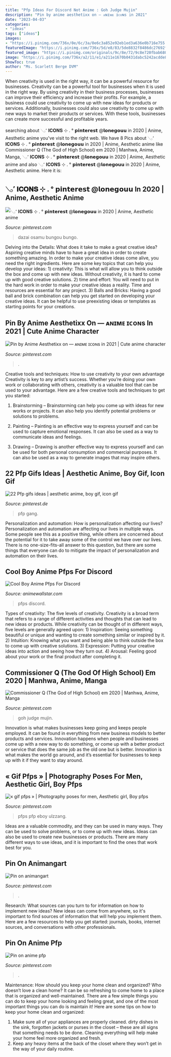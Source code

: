 ```yaml
---
title: "Pfp Ideas For Discord Not Anime : Goh Judge Mujin"
description: "Pin by anime aesthetixx on — ᴀɴɪᴍᴇ ɪᴄᴏɴs in 2021"
date: "2023-04-03"
categories:
- "ideas"
tags: ["ideas"]
images:
- "https://i.pinimg.com/736x/0e/6c/3a/0e6c3a852e92eb1ed3a636e0b716e755.jpg"
featuredImage: "https://i.pinimg.com/736x/5d/e8/83/5de8832f8486dc27692ff57cd941fcbe.jpg"
featured_image: "https://i.pinimg.com/originals/9c/8e/72/9c8e720fbab680a13eb9c001b4168a64.jpg"
image: "https://i.pinimg.com/736x/a2/11/e1/a211e1670b0431dabc5242acdde88e23.jpg"
ShowToc: true
author: "Ms. Scarlett Berge DVM"
---
```



When creativity is used in the right way, it can be a powerful resource for businesses.
Creativity can be a powerful tool for businesses when it is used in the right way. By using creativity in their business processes, businesses can improve their efficiency and increase their profits. For example, a business could use creativity to come up with new ideas for products or services. Additionally, businesses could also use creativity to come up with new ways to market their products or services. With these tools, businesses can create more successful and profitable years.

	

		
searching about 𓂅՚ 𝐈𝐂𝐎𝐍𝐒 ⊹ . ° 𝗽𝗶𝗻𝘁𝗲𝗿𝗲𝘀𝘁 @𝗹𝗼𝗻𝗲𝗴𝗼𝘂𝘂 in 2020 | Anime, Aesthetic anime you've visit to the right web. We have 8 Pics about 𓂅՚ 𝐈𝐂𝐎𝐍𝐒 ⊹ . ° 𝗽𝗶𝗻𝘁𝗲𝗿𝗲𝘀𝘁 @𝗹𝗼𝗻𝗲𝗴𝗼𝘂𝘂 in 2020 | Anime, Aesthetic anime like Commissioner Q (The God of High School) em 2020 | Manhwa, Anime, Manga, 𓂅՚ 𝐈𝐂𝐎𝐍𝐒 ⊹ . ° 𝗽𝗶𝗻𝘁𝗲𝗿𝗲𝘀𝘁 @𝗹𝗼𝗻𝗲𝗴𝗼𝘂𝘂 in 2020 | Anime, Aesthetic anime and also 𓂅՚ 𝐈𝐂𝐎𝐍𝐒 ⊹ . ° 𝗽𝗶𝗻𝘁𝗲𝗿𝗲𝘀𝘁 @𝗹𝗼𝗻𝗲𝗴𝗼𝘂𝘂 in 2020 | Anime, Aesthetic anime. Here it is:
		
    
## 𓂅՚ 𝐈𝐂𝐎𝐍𝐒 ⊹ . ° 𝗽𝗶𝗻𝘁𝗲𝗿𝗲𝘀𝘁 @𝗹𝗼𝗻𝗲𝗴𝗼𝘂𝘂 In 2020 | Anime, Aesthetic Anime

<img loading=lazy src="https://i.pinimg.com/736x/5d/e8/83/5de8832f8486dc27692ff57cd941fcbe.jpg" onerror="this.onerror=null;this.src='https://tse1.mm.bing.net/th?id=OIP.K76WNWPsXalml1rxcMUasQHaHa&amp;pid=15.1';" alt="𓂅՚ 𝐈𝐂𝐎𝐍𝐒 ⊹ . ° 𝗽𝗶𝗻𝘁𝗲𝗿𝗲𝘀𝘁 @𝗹𝗼𝗻𝗲𝗴𝗼𝘂𝘂 in 2020 | Anime, Aesthetic anime">

_Source: pinterest.com_

>dazai osamu bungou bungo. 

	

Delving into the Details: What does it take to make a great creative idea?
Aspiring creative minds have to have a great idea in order to create something amazing. In order to make your creative ideas come alive, you need the right ingredients. Here are some key topics that can help you develop your ideas: 1) creativity: This is what will allow you to think outside the box and come up with new ideas. Without creativity, it is hard to come up with good creative solutions. 2) time and effort: You will need to put in the hard work in order to make your creative ideas a reality. Time and resources are essential for any project. 3) Balls and Bricks: Having a good ball and brick combination can help you get started on developing your creative ideas. It can be helpful to use preexisting ideas or templates as starting points for your creations.

    
## Pin By Anime Aesthetixx On — ᴀɴɪᴍᴇ ɪᴄᴏɴs In 2021 | Cute Anime Character

<img loading=lazy src="https://i.pinimg.com/736x/0e/6c/3a/0e6c3a852e92eb1ed3a636e0b716e755.jpg" onerror="this.onerror=null;this.src='https://tse2.mm.bing.net/th?id=OIP.n-y6Oh1UI7ZvcDVMWtE4xQHaHa&amp;pid=15.1';" alt="Pin by Anime Aesthetixx on — ᴀɴɪᴍᴇ ɪᴄᴏɴs in 2021 | Cute anime character">

_Source: pinterest.com_

>. 

	

Creative tools and techniques: How to use creativity to your own advantage
Creativity is key to any artist’s success. Whether you’re doing your own work or collaborating with others, creativity is a valuable tool that can be used to your advantage. Here are a few creative tools and techniques to get you started:
1. Brainstorming – Brainstorming can help you come up with ideas for new works or projects. It can also help you identify potential problems or solutions to problems.

2. Painting – Painting is an effective way to express yourself and can be used to capture emotional responses. It can also be used as a way to communicate ideas and feelings.

3. Drawing – Drawing is another effective way to express yourself and can be used for both personal consumption and commercial purposes. It can also be used as a way to generate images that may inspire others.


    
## 22 Pfp Gifs Ideas | Aesthetic Anime, Boy Gif, Icon Gif

<img loading=lazy src="https://i.pinimg.com/474x/e2/18/e6/e218e6094c11cde6edb20d1d2f6650c4.jpg" onerror="this.onerror=null;this.src='https://tse1.mm.bing.net/th?id=OIP.EPWU8dfEa63XZ831yJibTQAAAA&amp;pid=15.1';" alt="22 Pfp gifs ideas | aesthetic anime, boy gif, icon gif">

_Source: pinterest.de_

>pfp gang. 

	

Personalization and automation: How is personalization affecting our lives?
Personalization and automation are affecting our lives in multiple ways. Some people see this as a positive thing, while others are concerned about the potential for it to take away some of the control we have over our lives. There is no one-size-fits-all answer to this question, but there are some things that everyone can do to mitigate the impact of personalization and automation on their lives.

    
## Cool Boy Anime Pfps For Discord

<img loading=lazy src="https://i.pinimg.com/originals/9c/8e/72/9c8e720fbab680a13eb9c001b4168a64.jpg" onerror="this.onerror=null;this.src='https://tse2.mm.bing.net/th?id=OIP.RGA3UH7o80eW7jE-WLowtQHaHa&amp;pid=15.1';" alt="Cool Boy Anime Pfps For Discord">

_Source: animewallstar.com_

>pfps discord. 

	

Types of creativity: The five levels of creativity.
Creativity is a broad term that refers to a range of different activities and thoughts that can lead to new ideas or products. While creativity can be thought of in different ways, five levels are generally agreed upon: 1) Inspiration: Seeing something beautiful or unique and wanting to create something similar or inspired by it. 
2) Intuition: Knowing what you want and being able to think outside the box to come up with creative solutions. 
3) Expression: Putting your creative ideas into action and seeing how they turn out. 
4) Arousal: Feeling good about your work or the final product after completing it.

    
## Commissioner Q (The God Of High School) Em 2020 | Manhwa, Anime, Manga

<img loading=lazy src="https://i.pinimg.com/736x/bc/1c/1a/bc1c1a6b137ffa12d430d137af4f8acb.jpg" onerror="this.onerror=null;this.src='https://tse3.mm.bing.net/th?id=OIP.KUhrjw1GGq2VJhi5Vn275AHaHZ&amp;pid=15.1';" alt="Commissioner Q (The God of High School) em 2020 | Manhwa, Anime, Manga">

_Source: pinterest.com_

>goh judge mujin. 

	

Innovation is what makes businesses keep going and keeps people employed. It can be found in everything from new business models to better products and services. Innovation happens when people and businesses come up with a new way to do something, or come up with a better product or service that does the same job as the old one but is better. Innovation is what makes the world go around, and it’s essential for businesses to keep up with it if they want to stay around.

    
## « Gif Pfps » | Photography Poses For Men, Aesthetic Girl, Boy Pfps

<img loading=lazy src="https://i.pinimg.com/736x/8c/cb/e0/8ccbe0cc26d7672afe1d6ca29ec96ee6.jpg" onerror="this.onerror=null;this.src='https://tse3.mm.bing.net/th?id=OIP.YM1x75xuH_m8Axa-IH76SgAAAA&amp;pid=15.1';" alt="« gif pfps » | Photography poses for men, Aesthetic girl, Boy pfps">

_Source: pinterest.com_

>pfps pfp eboy ulzzang. 

	

Ideas are a valuable commodity, and they can be used in many ways. They can be used to solve problems, or to come up with new ideas. Ideas can also be used to create new businesses or products. There are many different ways to use ideas, and it is important to find the ones that work best for you.

    
## Pin On Animangart

<img loading=lazy src="https://i.pinimg.com/736x/a2/11/e1/a211e1670b0431dabc5242acdde88e23.jpg" onerror="this.onerror=null;this.src='https://tse3.mm.bing.net/th?id=OIP.OJiSbo3QkUywqbFFAGGSjgAAAA&amp;pid=15.1';" alt="Pin on animangart">

_Source: pinterest.com_

>. 

	

Research: What sources can you turn to for information on how to implement new ideas?
New ideas can come from anywhere, so it's important to find sources of information that will help you implement them. Here are a few resources to help you get started: journals, books, internet sources, and conversations with other professionals.

    
## Pin On Anime Pfp

<img loading=lazy src="https://i.pinimg.com/736x/c7/01/e7/c701e7ab8b416c3c0ac3880cf339a07b.jpg" onerror="this.onerror=null;this.src='https://tse2.mm.bing.net/th?id=OIP.wbRCFNs-GEcAa53JTEbIJwHaEs&amp;pid=15.1';" alt="Pin on anime pfp">

_Source: pinterest.com_

>. 

	

Maintenance: How should you keep your home clean and organized?
Who doesn’t love a clean home? It can be so refreshing to come home to a place that is organized and well-maintained. There are a few simple things you can do to keep your home looking and feeling great, and one of the most important things you can do is maintain it! Here are some tips on how to keep your home clean and organized: 
1. Make sure all of your appliances are properly cleaned. dirty dishes in the sink, forgotten jackets or purses in the closet – these are all signs that something needs to be done. Cleaning everything will help make your home feel more organized and fresh. 
2. Keep any heavy items at the back of the closet where they won’t get in the way of your daily routine.

